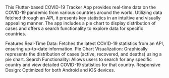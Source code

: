This Flutter-based COVID-19 Tracker App provides real-time data on the COVID-19 pandemic from various countries around the world. Utilizing data fetched through an API, it presents key statistics in an intuitive and visually appealing manner. The app includes a pie chart to display distribution of cases and offers a search functionality to explore data for specific countries.

Features
Real-Time Data: Fetches the latest COVID-19 statistics from an API, ensuring up-to-date information.
Pie Chart Visualization: Graphically represents the distribution of cases (active, recovered, and deaths) using a pie chart.
Search Functionality: Allows users to search for any specific country and view detailed COVID-19 statistics for that country.
Responsive Design: Optimized for both Android and iOS devices.
